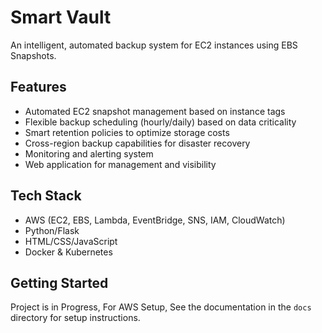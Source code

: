 # Smart Vault

An intelligent, automated backup system for EC2 instances using EBS Snapshots.

## Features

- Automated EC2 snapshot management based on instance tags
- Flexible backup scheduling (hourly/daily) based on data criticality
- Smart retention policies to optimize storage costs
- Cross-region backup capabilities for disaster recovery
- Monitoring and alerting system
- Web application for management and visibility

## Tech Stack

- AWS (EC2, EBS, Lambda, EventBridge, SNS, IAM, CloudWatch)
- Python/Flask
- HTML/CSS/JavaScript
- Docker & Kubernetes

## Getting Started

Project is in Progress, For AWS Setup, See the documentation in the `docs` directory for setup instructions.
